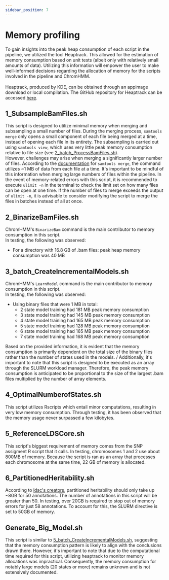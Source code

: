 ```yaml
---
sidebar_position: 7
---
```


# Memory profiling

To gain insights into the peak heap consumption of each script in the pipeline, we utilized the tool Heaptrack. This allowed for the estimation of memory consumption based on unit tests (albeit only with relatively small amounts of data). Utilizing this information will empower the user to make well-informed decisions regarding the allocation of memory for the scripts involved in the pipeline and ChromHMM.
\
\
Heaptrack, produced by KDE, can be obtained through an appimage download or local compilation. The GitHub repository for Heaptrack can be accessed [here](https://github.com/KDE/heaptrack).

## 1_SubsampleBamFiles.sh
This script is designed to utilize minimal memory when merging and subsampling a small number of files. During the merging process, `samtools merge` only opens a small component of each file being merged at a time, instead of opening each file in its entirety. The subsampling is carried out using `samtools view`, which uses very little peak memory consumption relative to file size (see [2_batch_ProcessBamFiles.sh](#2_batch_processbamfilessh)).
\
However, challenges may arise when merging a significantly larger number of files. According to the [documentation](http://www.htslib.org/doc/samtools-merge.html) for `samtools merge`, the command utilizes ~1 MB of data from each file at a time. It's important to be mindful of this information when merging large numbers of files within the pipeline. In the event of memory-related errors with this script, it is recommended to execute `ulimit -n` in the terminal to check the limit set on how many files can be open at one time. If the number of files to merge exceeds the output of `ulimit -n`, it is advisable to consider modifying the script to merge the files in batches instead of all at once.

## 2_BinarizeBamFiles.sh
ChromHMM's `BinarizeBam` command is the main contributor to memory consumption in this script.
\
In testing, the following was observed:
- For a directory with 16.8 GB of .bam files: peak heap memory consumption was 40 MB

## 3_batch_CreateIncrementalModels.sh
ChromHMM's `LearnModel` command is the main contributor to memory consumption in this script.
\
In testing, the following was observed:
- Using binary files that were 1 MB in total:
    - 2 state model training had 181 MB peak memory consumption
    - 3 state model training had 145 MB peak memory consumption
    - 4 state model training had 165 MB peak memory consumption
    - 5 state model training had 128 MB peak memory consumption
    - 6 state model training had 165 MB peak memory consumption
    - 7 state model training had 168 MB peak memory consumption

Based on the provided information, it is evident that the memory consumption is primarily dependent on the total size of the binary files rather than the number of states used in the models.
/
Additionally, it's important to note that this script is designed to be executed as an array through the SLURM workload manager. Therefore, the peak memory consumption is anticipated to be proportional to the size of the largest .bam files multiplied by the number of array elements.

## 4_OptimalNumberofStates.sh
This script utilizes Rscripts which entail minor computations, resulting in very low memory consumption. Through testing, it has been observed that the memory usage never surpassed a few kilobytes.

## 5_ReferenceLDSCore.sh
This script's biggest requirement of memory comes from the SNP assigment R script
that it calls. In testing, chromosomes 1 and 2 use about 800MB of memory.
Because the script is ran as an array that processes each chromosome at the same
time, 22 GB of memory is allocated.

## 6_PartitionedHeritability.sh
According to [ldsc's creators](https://github.com/bulik/ldsc/wiki/FAQ),
partitioned heritability should only take up ~8GB for 50 annotations. The number
of annotations in this script will be greater than 50. In testing, over 20GB is
required to stop out of memory errors for just 58 annotations. To account for
this, the SLURM directive is set to 50GB of memory.

## Generate_Big_Model.sh 
This script is similar to [5_batch_CreateIncrementalModels.sh](#5_batch_createincrementalmodelssh), suggesting that the memory consumption pattern is likely to align with the conclusions drawn there. However, it's important to note that due to the computational time required for this script, utilizing heaptrack to monitor memory allocations was impractical. Consequently, the memory consumption for notably large models (20 states or more) remains unknown and is not extensively documented.

